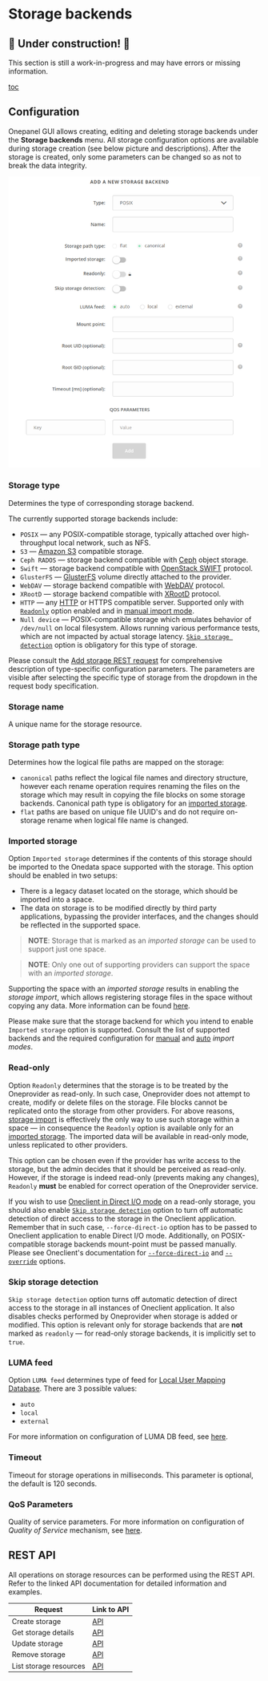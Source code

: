# Storage backends

## 🚧 Under construction! 🚧

This section is still a work-in-progress and may have errors or missing information.

[toc][1]

## Configuration

Onepanel GUI allows creating, editing and deleting storage backends under the **Storage
backends** menu. All storage configuration options are available during storage creation
(see below picture and descriptions). After the storage is created, only some parameters
can be changed so as not to break the data integrity.

![screen-storage-config][]

### Storage type

Determines the type of corresponding storage backend.

The currently supported storage backends include:

* `POSIX` — any POSIX-compatible storage, typically attached over high-throughput local network, such as NFS.
* `S3` — [Amazon S3][3] compatible storage.
* `Ceph RADOS` — storage backend compatible with [Ceph][4] object storage.
* `Swift` — storage backend compatible with [OpenStack SWIFT][5] protocol.
* `GlusterFS` — [GlusterFS][6] volume directly attached to the provider.
* `WebDAV` — storage backend compatible with [WebDAV][7] protocol.
* `XRootD` — storage backend compatible with [XRootD][8] protocol.
* `HTTP` — any [HTTP][9] or HTTPS compatible server.
  Supported only with [`Readonly`][10] option enabled and in [manual import mode][11].
* `Null device` — POSIX-compatible storage which emulates behavior of `/dev/null` on local filesystem.
  Allows running various performance tests, which are not impacted by actual storage latency.
  [`Skip storage detection`][12] option is obligatory for this type of storage.

Please consult the [Add storage REST request][13]
for comprehensive description of type-specific configuration parameters. The parameters are visible after selecting
the specific type of storage from the dropdown in the request body specification.

### Storage name

A unique name for the storage resource.

### Storage path type

Determines how the logical file paths are mapped on the storage:

* `canonical` paths reflect the logical file names and directory structure, however each rename operation
  requires renaming the files on the storage which may result in copying the file blocks on some storage backends.
  Canonical path type is obligatory for an [imported storage][14].
* `flat` paths are based on unique file UUID's and do not require on-storage rename when logical file name is changed.

### Imported storage

Option `Imported storage` determines if the contents of this storage should be imported to the Onedata space supported
with the storage. This option should be enabled in two setups:

* There is a legacy dataset located on the storage, which should be imported into a space.
* The data on storage is to be modified directly by third party applications, bypassing
  the provider interfaces, and the changes should be reflected in the supported space.

> **NOTE**: Storage that is marked as an *imported storage* can be used to support just one space.

> **NOTE**: Only one out of supporting providers can support the space with an *imported storage*.

Supporting the space with an *imported storage* results in enabling the *storage import*, which allows
registering storage files in the space without copying any data. More information can be found [here][15].

Please make sure that the storage backend for which you intend to enable `Imported storage` option is supported.
Consult the list of supported backends and the required configuration for
[manual][16]
and [auto][17] *import modes*.

### Read-only

Option `Readonly` determines that the storage is to be treated by the Oneprovider as
read-only. In such case, Oneprovider does not attempt to create, modify or delete files on
the storage. File blocks cannot be replicated onto the storage from other providers. For
above reasons, [storage import][15] is effectively the only way to use such storage
within a space — in consequence the `Readonly` option is available only for an [imported
storage][14]. The imported data will be available in read-only mode, unless replicated to
other providers.

This option can be chosen even if the provider has write access to the storage, but the
admin decides that it should be perceived as read-only. However, if the storage is indeed
read-only (prevents making any changes), `Readonly` **must** be enabled for correct
operation of the Oneprovider service.

If you wish to use [Oneclient in Direct I/O mode][18] on a read-only storage, you should
also enable [`Skip storage detection`][12] option to turn off automatic detection of
direct access to the storage in the Oneclient application. Remember that in such case,
`--force-direct-io` option has to be passed to Oneclient application to enable Direct I/O
mode. Additionally, on POSIX-compatible storage backends mount-point must be passed
manually. Please see Oneclient's documentation for [`--force-direct-io`][18] and
[`--override`][19] options.

### Skip storage detection

`Skip storage detection` option turns off automatic detection of direct access to the
storage in all instances of Oneclient application. It also disables checks performed by
Oneprovider when storage is added or modified. This option is relevant only for storage
backends that are **not** marked as `readonly` — for read-only storage backends, it is
implicitly set to `true`.

### LUMA feed

Option `LUMA feed` determines type of feed for [Local User Mapping Database][20].
There are 3 possible values:

* `auto`
* `local`
* `external`

For more information on configuration of LUMA DB feed, see [here][21].

### Timeout

Timeout for storage operations in milliseconds. This parameter is optional, the default is
120 seconds.

### QoS Parameters

<!-- TODO VFS-6815: After dividing the chapter, update below link to point to
     the QoS parameters in the admin chapter.
 -->

Quality of service parameters.
For more information on configuration of *Quality of Service* mechanism, see [here][22].

## REST API

All operations on storage resources can be performed using the REST API.
Refer to the linked API documentation for detailed information and examples.

| Request                | Link to API |
| ---------------------- | ----------- |
| Create storage         | [API][13]   |
| Get storage details    | [API][23]   |
| Update storage         | [API][24]   |
| Remove storage         | [API][25]   |
| List storage resources | [API][26]   |

<!-- references -->

[1]: <>

[3]: http://docs.aws.amazon.com/AmazonS3/latest/API/Welcome.html

[4]: http://ceph.com/ceph-storage/

[5]: http://docs.openstack.org/developer/swift/

[6]: https://www.gluster.org/

[7]: https://tools.ietf.org/html/rfc4918

[8]: http://www.xrootd.org/

[9]: https://tools.ietf.org/html/rfc7231

[10]: #read-only

[11]: storage-import.md#manual-storage-import

[12]: #skip-storage-detection

[13]: https://onedata.org/#/home/api/stable/onepanel?anchor=operation/add_storage

[14]: #imported-storage

[15]: storage-import.md

[16]: storage-import.md#storage-configuration-for-manual-import

[17]: storage-import.md#storage-configuration-for-auto-import

[18]: ../../../user-guide/oneclient.md#direct-io-and-proxy-io-modes

[19]: ../../../user-guide/oneclient.md#overriding-storage-helper-parameters

[20]: luma.md

[21]: luma.md#configuration

[22]: qos.md#qos-parameters

[23]: https://onedata.org/#/home/api/stable/onepanel?anchor=operation/get_storage_details

[24]: https://onedata.org/#/home/api/stable/onepanel?anchor=operation/modify_storage

[25]: https://onedata.org/#/home/api/stable/onepanel?anchor=operation/remove_storage

[26]: https://onedata.org/#/home/api/stable/onepanel?anchor=operation/get_storages

[screen-storage-config]: ../../../../images/admin-guide/oneprovider/configuration/storages/storage-config.png
